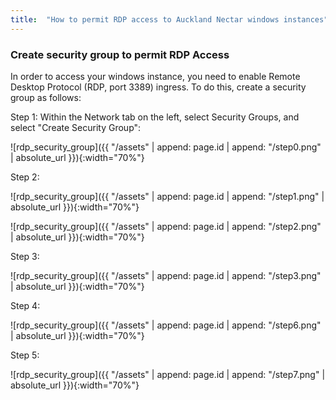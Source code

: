 ```yaml
---
title:  "How to permit RDP access to Auckland Nectar windows instances"
---
```


### Create security group to permit RDP Access

In order to access your windows instance, you need to enable Remote Desktop Protocol (RDP, port 3389) ingress.
To do this, create a security group as follows:


Step 1:  Within the Network tab on the left, select Security Groups, and select "Create Security Group":

![rdp_security_group]({{ "/assets" | append: page.id | append: "/step0.png" | absolute_url }}){:width="70%"}

Step 2:

![rdp_security_group]({{ "/assets" | append: page.id | append: "/step1.png" | absolute_url }}){:width="70%"}

![rdp_security_group]({{ "/assets" | append: page.id | append: "/step2.png" | absolute_url }}){:width="70%"}

Step 3:

![rdp_security_group]({{ "/assets" | append: page.id | append: "/step3.png" | absolute_url }}){:width="70%"}

Step 4:

![rdp_security_group]({{ "/assets" | append: page.id | append: "/step6.png" | absolute_url }}){:width="70%"}

Step 5:

![rdp_security_group]({{ "/assets" | append: page.id | append: "/step7.png" | absolute_url }}){:width="70%"}

